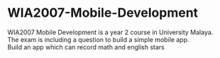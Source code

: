 # WIA2007-Mobile-Development
WIA2007 Mobile Development is a year 2 course in University Malaya. <br/>
The exam is including a question to build a simple mobile app. <br/>
Build an app which can record math and english stars
